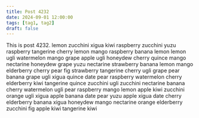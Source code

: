 ```yaml
---
title: Post 4232
date: 2024-09-01 12:00:00
tags: [tag1, tag2]
draft: false
---
```

This is post 4232.
lemon
zucchini
xigua
kiwi
raspberry
zucchini
yuzu
raspberry
tangerine
cherry
lemon
mango
raspberry
banana
lemon
lemon
ugli
watermelon
mango
grape
apple
ugli
honeydew
cherry
quince
mango
nectarine
honeydew
grape
yuzu
nectarine
strawberry
banana
lemon
mango
elderberry
cherry
pear
fig
strawberry
tangerine
cherry
ugli
grape
pear
banana
grape
ugli
xigua
quince
date
pear
raspberry
watermelon
cherry
elderberry
kiwi
tangerine
quince
zucchini
ugli
zucchini
nectarine
banana
cherry
watermelon
ugli
pear
raspberry
mango
lemon
apple
kiwi
zucchini
orange
ugli
xigua
apple
banana
date
pear
yuzu
apple
xigua
date
cherry
elderberry
banana
xigua
honeydew
mango
nectarine
orange
elderberry
zucchini
fig
apple
kiwi
tangerine
kiwi
